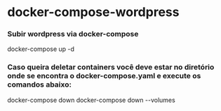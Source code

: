 # docker-compose-wordpress

### Subir wordpress via docker-compose
docker-compose up -d

### Caso queira deletar containers você deve estar no diretório onde se encontra o docker-compose.yaml e execute os comandos abaixo:
docker-compose down
docker-compose down --volumes
